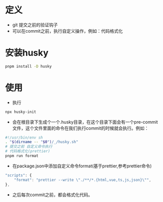 # 定义 
+ git 提交之前的验证钩子
+ 可以在commit之前，执行自定义操作，例如：代码格式化

# 安装husky
```bash
pnpm install -D husky
```
# 使用
+ 执行
```bash
npx husky-init
```
+ 会在根目录下生成个一个.husky目录，在这个目录下面会有一个pre-commit文件，这个文件里面的命令在我们执行commit的时候就会执行。例如：
```bash
#!/usr/bin/env sh
. "$(dirname -- "$0")/_/husky.sh"
# 提交之前 自定义命令执行
# 代码格式化(prettier)
pnpm run format
```
+ 在package.json中添加自定义命令format(基于prettier,参考prettier命令)
```js
"scripts": {
    "format": "prettier --write \"./**/*.{html,vue,ts,js,json}\"",
},
```
+ 之后每次commit之前，都会格式化代码。